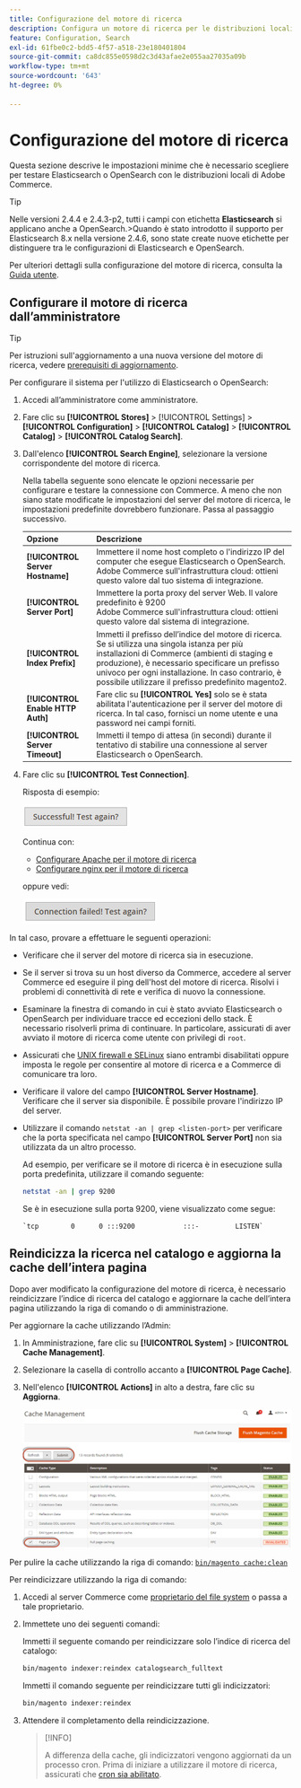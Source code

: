 ```yaml
---
title: Configurazione del motore di ricerca
description: Configura un motore di ricerca per le distribuzioni locali di Adobe Commerce.
feature: Configuration, Search
exl-id: 61fbe0c2-bdd5-4f57-a518-23e180401804
source-git-commit: ca8dc855e0598d2c3d43afae2e055aa27035a09b
workflow-type: tm+mt
source-wordcount: '643'
ht-degree: 0%

---
```


# Configurazione del motore di ricerca

Questa sezione descrive le impostazioni minime che è necessario scegliere per testare Elasticsearch o OpenSearch con le distribuzioni locali di Adobe Commerce.

>[!TIP]
>
>Nelle versioni 2.4.4 e 2.4.3-p2, tutti i campi con etichetta **Elasticsearch** si applicano anche a OpenSearch.
>&#x200B;>Quando è stato introdotto il supporto per Elasticsearch 8.x nella versione 2.4.6, sono state create nuove etichette per distinguere tra le configurazioni di Elasticsearch e OpenSearch.

Per ulteriori dettagli sulla configurazione del motore di ricerca, consulta la [Guida utente](https://experienceleague.adobe.com/docs/commerce-admin/catalog/catalog/search/search-configuration.html).

## Configurare il motore di ricerca dall’amministratore

>[!TIP]
>
>Per istruzioni sull&#39;aggiornamento a una nuova versione del motore di ricerca, vedere [prerequisiti di aggiornamento](../../upgrade/prepare/prerequisites.md).

Per configurare il sistema per l&#39;utilizzo di Elasticsearch o OpenSearch:

1. Accedi all’amministratore come amministratore.
1. Fare clic su **[!UICONTROL Stores]** > [!UICONTROL Settings] > **[!UICONTROL Configuration]** > **[!UICONTROL Catalog]** > **[!UICONTROL Catalog]** > **[!UICONTROL Catalog Search]**.
1. Dall&#39;elenco **[!UICONTROL Search Engine]**, selezionare la versione corrispondente del motore di ricerca.

   Nella tabella seguente sono elencate le opzioni necessarie per configurare e testare la connessione con Commerce. A meno che non siano state modificate le impostazioni del server del motore di ricerca, le impostazioni predefinite dovrebbero funzionare. Passa al passaggio successivo.

   | Opzione | Descrizione |
   |--- |--- |
   | **[!UICONTROL Server Hostname]** | Immettere il nome host completo o l&#39;indirizzo IP del computer che esegue Elasticsearch o OpenSearch.<br>Adobe Commerce sull&#39;infrastruttura cloud: ottieni questo valore dal tuo sistema di integrazione. |
   | **[!UICONTROL Server Port]** | Immettere la porta proxy del server Web. Il valore predefinito è 9200<br>Adobe Commerce sull&#39;infrastruttura cloud: ottieni questo valore dal sistema di integrazione. |
   | **[!UICONTROL Index Prefix]** | Immetti il prefisso dell’indice del motore di ricerca. Se si utilizza una singola istanza per più installazioni di Commerce (ambienti di staging e produzione), è necessario specificare un prefisso univoco per ogni installazione. In caso contrario, è possibile utilizzare il prefisso predefinito magento2. |
   | **[!UICONTROL Enable HTTP Auth]** | Fare clic su **[!UICONTROL Yes]** solo se è stata abilitata l&#39;autenticazione per il server del motore di ricerca. In tal caso, fornisci un nome utente e una password nei campi forniti. |
   | **[!UICONTROL Server Timeout]** | Immetti il tempo di attesa (in secondi) durante il tentativo di stabilire una connessione al server Elasticsearch o OpenSearch. |

1. Fare clic su **[!UICONTROL Test Connection]**.

   Risposta di esempio:

   ![operazione completata](../../assets/configuration/elastic_test-success.png)

   Continua con:

   - [Configurare Apache per il motore di ricerca](../../installation/prerequisites/search-engine/configure-apache.md)
   - [Configurare nginx per il motore di ricerca](../../installation/prerequisites/search-engine/configure-nginx.md)

   oppure vedi:

   ![non riuscito](../../assets/configuration/elastic_test-fail.png)

In tal caso, provare a effettuare le seguenti operazioni:

- Verificare che il server del motore di ricerca sia in esecuzione.
- Se il server si trova su un host diverso da Commerce, accedere al server Commerce ed eseguire il ping dell&#39;host del motore di ricerca. Risolvi i problemi di connettività di rete e verifica di nuovo la connessione.
- Esaminare la finestra di comando in cui è stato avviato Elasticsearch o OpenSearch per individuare tracce ed eccezioni dello stack. È necessario risolverli prima di continuare. In particolare, assicurati di aver avviato il motore di ricerca come utente con privilegi di `root`.
- Assicurati che [UNIX firewall e SELinux](../../installation/prerequisites/search-engine/overview.md#firewall-and-selinux) siano entrambi disabilitati oppure imposta le regole per consentire al motore di ricerca e a Commerce di comunicare tra loro.
- Verificare il valore del campo **[!UICONTROL Server Hostname]**. Verificare che il server sia disponibile. È possibile provare l&#39;indirizzo IP del server.
- Utilizzare il comando `netstat -an | grep <listen-port>` per verificare che la porta specificata nel campo **[!UICONTROL Server Port]** non sia utilizzata da un altro processo.

  Ad esempio, per verificare se il motore di ricerca è in esecuzione sulla porta predefinita, utilizzare il comando seguente:

  ```bash
  netstat -an | grep 9200
  ```

  Se è in esecuzione sulla porta 9200, viene visualizzato come segue:

  ```
  `tcp        0      0 :::9200            :::-         LISTEN`
  ```

## Reindicizza la ricerca nel catalogo e aggiorna la cache dell’intera pagina

Dopo aver modificato la configurazione del motore di ricerca, è necessario reindicizzare l’indice di ricerca del catalogo e aggiornare la cache dell’intera pagina utilizzando la riga di comando o di amministrazione.

Per aggiornare la cache utilizzando l’Admin:

1. In Amministrazione, fare clic su **[!UICONTROL System]** > **[!UICONTROL Cache Management]**.
1. Selezionare la casella di controllo accanto a **[!UICONTROL Page Cache]**.
1. Nell&#39;elenco **[!UICONTROL Actions]** in alto a destra, fare clic su **Aggiorna**.

   ![gestione cache](../../assets/configuration/refresh-cache.png)

Per pulire la cache utilizzando la riga di comando: [`bin/magento cache:clean`](../cli/manage-cache.md#clean-and-flush-cache-types)

Per reindicizzare utilizzando la riga di comando:

1. Accedi al server Commerce come [proprietario del file system](../../installation/prerequisites/file-system/overview.md) o passa a tale proprietario.
1. Immettete uno dei seguenti comandi:

   Immetti il seguente comando per reindicizzare solo l’indice di ricerca del catalogo:

   ```bash
   bin/magento indexer:reindex catalogsearch_fulltext
   ```

   Immetti il comando seguente per reindicizzare tutti gli indicizzatori:

   ```bash
   bin/magento indexer:reindex
   ```

1. Attendere il completamento della reindicizzazione.

   >[!INFO]
   >
   >A differenza della cache, gli indicizzatori vengono aggiornati da un processo cron. Prima di iniziare a utilizzare il motore di ricerca, assicurati che [cron sia abilitato](../cli/configure-cron-jobs.md).
